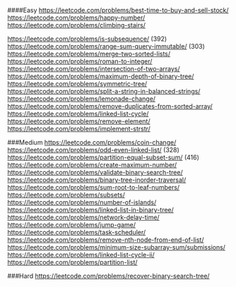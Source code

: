 ####Easy 
https://leetcode.com/problems/best-time-to-buy-and-sell-stock/
https://leetcode.com/problems/happy-number/
https://leetcode.com/problems/climbing-stairs/

https://leetcode.com/problems/is-subsequence/ (392)
https://leetcode.com/problems/range-sum-query-immutable/ (303)
https://leetcode.com/problems/merge-two-sorted-lists/
https://leetcode.com/problems/roman-to-integer/
https://leetcode.com/problems/intersection-of-two-arrays/
https://leetcode.com/problems/maximum-depth-of-binary-tree/
https://leetcode.com/problems/symmetric-tree/
https://leetcode.com/problems/split-a-string-in-balanced-strings/
https://leetcode.com/problems/lemonade-change/
https://leetcode.com/problems/remove-duplicates-from-sorted-array/
https://leetcode.com/problems/linked-list-cycle/
https://leetcode.com/problems/remove-element/
https://leetcode.com/problems/implement-strstr/

 
###Medium
https://leetcode.com/problems/coin-change/
https://leetcode.com/problems/odd-even-linked-list/ (328)
https://leetcode.com/problems/partition-equal-subset-sum/ (416)
https://leetcode.com/problems/create-maximum-number/
https://leetcode.com/problems/validate-binary-search-tree/
https://leetcode.com/problems/binary-tree-inorder-traversal/
https://leetcode.com/problems/sum-root-to-leaf-numbers/
https://leetcode.com/problems/subsets/
https://leetcode.com/problems/number-of-islands/
https://leetcode.com/problems/linked-list-in-binary-tree/ 
https://leetcode.com/problems/network-delay-time/
https://leetcode.com/problems/jump-game/
https://leetcode.com/problems/task-scheduler/
https://leetcode.com/problems/remove-nth-node-from-end-of-list/
https://leetcode.com/problems/minimum-size-subarray-sum/submissions/
https://leetcode.com/problems/linked-list-cycle-ii/
https://leetcode.com/problems/partition-list/


###Hard
https://leetcode.com/problems/recover-binary-search-tree/